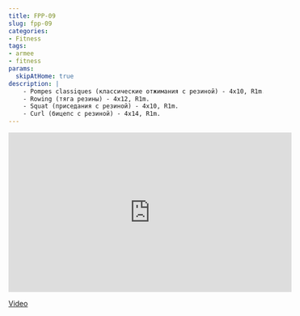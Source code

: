 ```yaml
---
title: FPP-09
slug: fpp-09
categories:
- Fitness
tags:
- armee
- fitness
params:
  skipAtHome: true
description: |
    - Pompes classiques (классические отжимания с резиной) - 4x10, R1m.
    - Rowing (тяга резины) - 4x12, R1m.
    - Squat (приседания с резиной) - 4x10, R1m.
    - Curl (бицепс с резиной) - 4x14, R1m.
---
```

<iframe width="560" height="315" src="https://www.youtube.com/embed/JD0g6c0IJrY?si=JL8ObMfsSB2KfSUJ" title="YouTube video player" frameborder="0" allow="accelerometer; autoplay; clipboard-write; encrypted-media; gyroscope; picture-in-picture; web-share" allowfullscreen></iframe>

[Video](https://youtu.be/JD0g6c0IJrY?si=JL8ObMfsSB2KfSUJ)
